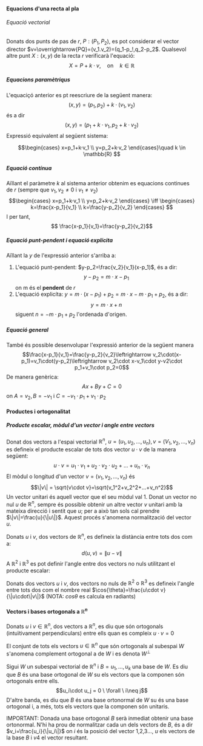 #### Equacions d'una recta al pla              

###### Equació vectorial

Donats dos punts de pas de $r$, $P:(P_1,P_2)$, es pot considerar el vector director $v=\overrightarrow{PQ}=(v_1.v_2)=(q_1-p_!,q_2-p_2$. Qualsevol altre punt $X:(x,y)$ de la recta $r$ verificarà l'equació:$$X=P+k·v, \quad\text{on}\quad k \in \mathbb{R}$$
##### Equacions paramètriqus

L'equaciçó anterior es pt reescriure de la següent manera: $$(x,y)=(p_1,p_2)+k·(v_1,v_2)$$
és a dir $$(x,y)=(p_1+k\cdot v_1,p_2+k·v_2)$$
Expressió equivalent al següent sistema:

$$\begin{cases}
x=p_1+k·v_1 \\
y=p_2+k·v_2
\end{cases}\quad k \in \mathbb{R} 
$$ 
##### Equació contínua

Aïllant el paràmetre $k$ al sistema anterior obtenim es equacions continues de $r$ (sempre que $v_1,v_2\neq0 \text{ i } v_1\neq v_2$) $$\begin{cases}
x=p_1+k·v_1 \\
y=p_2+k·v_2
\end{cases} \iff
\begin{cases}
k=\frac{x-p_1}{v_1} \\
k=\frac{y-p_2}{v_2}
\end{cases}
$$
I per tant, $$ \frac{x-p_1}{v_1}=\frac{y-p_2}{v_2}$$
##### Equació punt-pendent i equació explícita

Aïllant la $y$ de l'expressió anterior s'arriba a:

1. L'equació punt-pendent: $y-p_2=\frac{v_2}{v_1}(x-p_1)$, és a dir: $$ y-p_2 = m\cdot x-p_1$$
on m és el **pendent** de $r$
2. L'equació explicíta: $y=m\cdot(x-p_1)+p_2=m\cdot x-m\cdot p_1+p_2$, és a dir: $$y=m\cdot x+n$$
siguent $n=-m\cdot p_1+p_2$ l'ordenada d'origen.


##### Equació general

També és possible desenvolupar l'expressió anterior de la següent manera $$\frac{x-p_1}{v_1}=\frac{y-p_2}{v_2}\leftrightarrow v_2\cdot(x-p_1)=v_1\cdot(y-p_2)\leftrightarrow v_2\cdot x-v_1\cdot y-v2\cdot p_1+v_1\cdot p_2=0$$
De manera genèrica:
$$ Ax+By+C=0$$
on $A=v_2,B=-v_1 \text{ i }C=-v_1\cdot p_1+v_1\cdot p_2$

#### Productes i ortogonalitat

##### Producte escalar, mòdul d'un vector i angle entre vectors

Donat dos vectors a l'espai vectorial $\mathbb{R}^n$, $u=(u_1,u_2,...,u_n), v=(V_1,v_2,...,v_n)$ es defineix el producte escalar de tots dos vector $u\cdot v$   de la manera següent: $$ u \cdot v = u_1\cdot v_1+ u_2\cdot v_2\cdot u_2+...+u_n\cdot v_n$$ El mòdul o longitud d'un vector $v=(v_1,v_2,...,v_n)$ és $$\|v\| = \sqrt{v\cdot v}=\sqrt{v_1^2+v_2^2+...+v_n^2}$$
Un vector unitari és aquell vector que el seu mòdul val 1. Donat un vector no nul $u$ de $\mathbb{R}^n$, sempre és possible obtenir un altre vector $v$ unitari amb la mateixa direcció i sentit que $u$; per a això tan sols cal prendre $\|v\|=\frac{u}{\|u\|}$. Aquest procés s'anomena normalització del vector $u$. 

Donats $u \text{ i } v$, dos vectors de $\mathbb{R}^n$, es defineix la distància entre tots dos com a: $$d(u,v)=\|u - v\|$$
A $\mathbb{R}^2 \text{ i } \mathbb{R}^3$ es pot definir l'angle entre dos vectors no nuls utilitzant el producte escalar:

Donats dos vectors $u$ i $v$, dos vectors no nuls de $\mathbb{R}^2 \text{ o } \mathbb{R}^3$ es defineix l'angle entre tots dos com el nombre real $\cos{\theta}=\frac{u\cdot v}{\|u\cdot\|v\|}$ (NOTA: $cos\theta$ es calcula en radiants)

#### Vectors i bases ortogonals a $\mathbb{R}^n$

Donats $u\text{ i } v \in\mathbb{R}^n$, dos vectors a $\mathbb{R}^n$, es diu que són ortogonals (intuïtivament perpendiculars) entre ells quan es compleix $u\cdot v=0$ 

El conjunt de tots els vectors $u\in\mathbb{R}^n$ que són ortogonals al subespai $W$ s'anomena complement ortogonal a de $W$ i es denota $W^{\perp}$ 

Sigui $W$ un subespai vectorial de $\mathbb{R}^n \text{ i } B={u_1,...,u_k}$ una base de $W$. Es diu que $B$ és una base ortogonal de $W$ su els vectors que la componen són ortogonals entre ells. $$u_i\cdot u_j = 0 \ \forall \ i\neq j$$
D'altre banda, es diu que $B$ és una base ortonormal de $W$ su és una base ortogonal i, a més, tots els vectors que la componen són unitaris. 

IMPORTANT: Donada una base ortogonal $B$ serà inmediat obtenir una base ortonormal. N'hi ha prou de normalitzar cada un dels vectors de $B$, és a dir $v_i=\frac{u_i}{\|u_i\|}$ on $i$ és la posició del vector 1,2,3..., $u$ els vectors de la base $B$ i $v4$ el vector resultant.